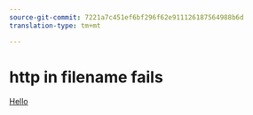 ```yaml
---
source-git-commit: 7221a7c451ef6bf296f62e911126187564988b6d
translation-type: tm+mt

---
```

# http in filename fails

<a href="ssecd225.md#deeplink">Hello</a>
